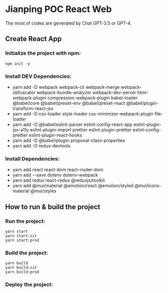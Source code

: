 # Jianping POC React Web

The most of codes are generated by Chat GPT-3.5 or GPT-4.

## Create React App

### Initialize the project with npm: 
```
npm init -y
```

### Install DEV Dependencies: 

- yarn add -D webpack webpack-cli webpack-merge webpack-obfuscator  webpack-bundle-analyzer webpack-dev-server html-webpack-plugin compression-webpack-plugin babel-loader @babel/core @babel/preset-env @babel/preset-react @babel/plugin-transform-react-jsx
- yarn add -D css-loader style-loader css-minimizer-webpack-plugin file-loader
- yarn add -D @babel/eslint-parser eslint-config-react-app eslint-plugin-jsx-a11y eslint-plugin-import prettier eslint-plugin-prettier eslint-config-prettier eslint-plugin-react-hooks
- yarn add -D @babel/plugin-proposal-class-properties
- yarn add -D redux-devtools


### Install Dependencies: 

- yarn add react react-dom react-router-dom
- yarn add --save dotenv dotenv-webpack
- yarn add redux react-redux @reduxjs/toolkit
- yarn add @mui/material @emotion/react @emotion/styled @mui/icons-material @mui/styles

## How to run & build the project

### Run the project: 
``` 
yarn start
yarn start:sit
yarn start:prod
```

### Build the project: 
```
yarn build
yarn build:sit
yarn build:prod
```

### Deploy the project: 

